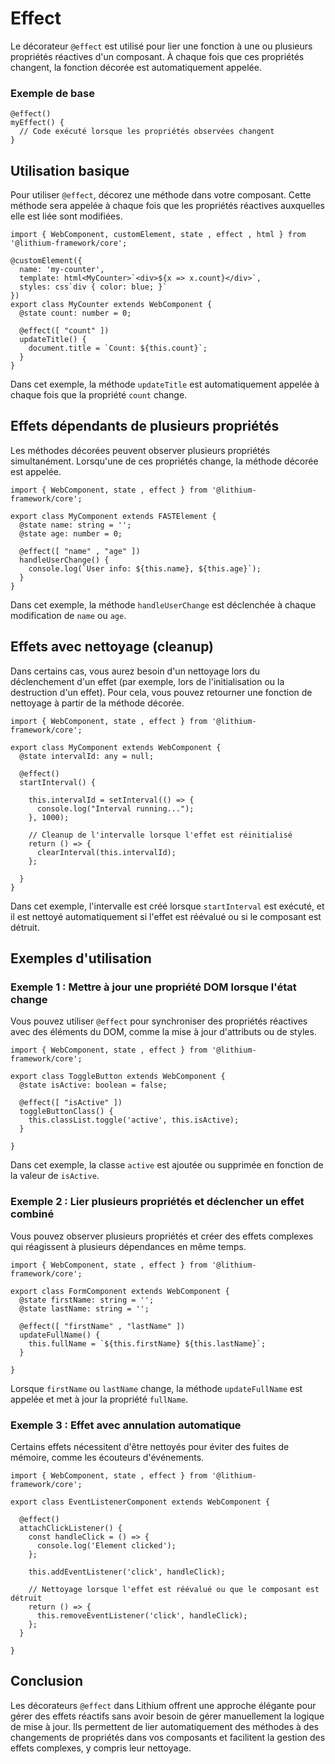 # Effect

Le décorateur `@effect` est utilisé pour lier une fonction à une ou plusieurs propriétés réactives d'un composant. À chaque fois que ces propriétés changent, la fonction décorée est automatiquement appelée.

### Exemple de base

```tsx
@effect()
myEffect() {
  // Code exécuté lorsque les propriétés observées changent
}
```

## Utilisation basique

Pour utiliser `@effect`, décorez une méthode dans votre composant. Cette méthode sera appelée à chaque fois que les propriétés réactives auxquelles elle est liée sont modifiées.

```tsx
import { WebComponent, customElement, state , effect , html } from '@lithium-framework/core';

@customElement({
  name: 'my-counter',
  template: html<MyCounter>`<div>${x => x.count}</div>`,
  styles: css`div { color: blue; }`
})
export class MyCounter extends WebComponent {
  @state count: number = 0;

  @effect([ "count" ])
  updateTitle() {
    document.title = `Count: ${this.count}`;
  }
}
```

Dans cet exemple, la méthode `updateTitle` est automatiquement appelée à chaque fois que la propriété `count` change.

## Effets dépendants de plusieurs propriétés

Les méthodes décorées peuvent observer plusieurs propriétés simultanément. Lorsqu'une de ces propriétés change, la méthode décorée est appelée.

```tsx
import { WebComponent, state , effect } from '@lithium-framework/core';

export class MyComponent extends FASTElement {
  @state name: string = '';
  @state age: number = 0;

  @effect([ "name" , "age" ])
  handleUserChange() {
    console.log(`User info: ${this.name}, ${this.age}`);
  }
}
```

Dans cet exemple, la méthode `handleUserChange` est déclenchée à chaque modification de `name` ou `age`.

## Effets avec nettoyage (cleanup)

Dans certains cas, vous aurez besoin d'un nettoyage lors du déclenchement d'un effet (par exemple, lors de l'initialisation ou la destruction d'un effet). Pour cela, vous pouvez retourner une fonction de nettoyage à partir de la méthode décorée.

```tsx
import { WebComponent, state , effect } from '@lithium-framework/core';

export class MyComponent extends WebComponent {
  @state intervalId: any = null;

  @effect()
  startInterval() {
  
    this.intervalId = setInterval(() => {
      console.log("Interval running...");
    }, 1000);

    // Cleanup de l'intervalle lorsque l'effet est réinitialisé
    return () => {
      clearInterval(this.intervalId);
    };
    
  }
}

```

Dans cet exemple, l'intervalle est créé lorsque `startInterval` est exécuté, et il est nettoyé automatiquement si l'effet est réévalué ou si le composant est détruit.

## Exemples d'utilisation

### Exemple 1 : Mettre à jour une propriété DOM lorsque l'état change

Vous pouvez utiliser `@effect` pour synchroniser des propriétés réactives avec des éléments du DOM, comme la mise à jour d'attributs ou de styles.

```tsx
import { WebComponent, state , effect } from '@lithium-framework/core';

export class ToggleButton extends WebComponent {
  @state isActive: boolean = false;

  @effect([ "isActive" ])
  toggleButtonClass() {
    this.classList.toggle('active', this.isActive);
  }
  
}
```

Dans cet exemple, la classe `active` est ajoutée ou supprimée en fonction de la valeur de `isActive`.

### Exemple 2 : Lier plusieurs propriétés et déclencher un effet combiné

Vous pouvez observer plusieurs propriétés et créer des effets complexes qui réagissent à plusieurs dépendances en même temps.

```tsx
import { WebComponent, state , effect } from '@lithium-framework/core';

export class FormComponent extends WebComponent {
  @state firstName: string = '';
  @state lastName: string = '';

  @effect([ "firstName" , "lastName" ])
  updateFullName() {
    this.fullName = `${this.firstName} ${this.lastName}`;
  }
  
}
```

Lorsque `firstName` ou `lastName` change, la méthode `updateFullName` est appelée et met à jour la propriété `fullName`.

### Exemple 3 : Effet avec annulation automatique

Certains effets nécessitent d'être nettoyés pour éviter des fuites de mémoire, comme les écouteurs d'événements.

```tsx
import { WebComponent, state , effect } from '@lithium-framework/core';

export class EventListenerComponent extends WebComponent {

  @effect()
  attachClickListener() {
    const handleClick = () => {
      console.log('Element clicked');
    };

    this.addEventListener('click', handleClick);

    // Nettoyage lorsque l'effet est réévalué ou que le composant est détruit
    return () => {
      this.removeEventListener('click', handleClick);
    };
  }
  
}

```

## Conclusion

Les décorateurs `@effect` dans Lithium offrent une approche élégante pour gérer des effets réactifs sans avoir besoin de gérer manuellement la logique de mise à jour. Ils permettent de lier automatiquement des méthodes à des changements de propriétés dans vos composants et facilitent la gestion des effets complexes, y compris leur nettoyage.